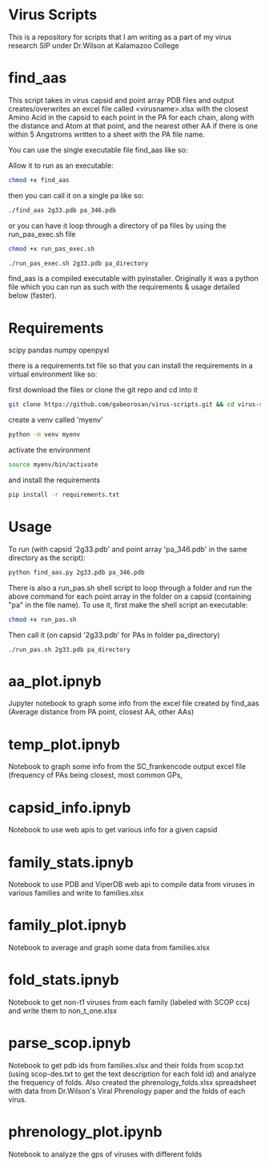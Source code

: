 # Virus Scripts

This is a repository for scripts that I am writing as a part of my virus research SIP under Dr.Wilson at Kalamazoo
College

# find_aas

This script takes in virus capsid and point array PDB files and output creates/overwrites an excel file called
\<virusname\>.xlsx
with the closest Amino Acid in the capsid to each point in the PA for each chain, along with the distance and Atom at that point, and
the nearest other AA if there is one within 5 Angstroms written to a sheet with the PA file name.

You can use the single executable file find_aas like so:

Allow it to run as an executable:

```bash
chmod +x find_aas
```

then you can call it on a single pa like so:

```bash
./find_aas 2g33.pdb pa_346.pdb
```

or you can have it loop through a directory of pa files by using the run_pas_exec.sh file

```bash
chmod +x run_pas_exec.sh
```
```bash
./run_pas_exec.sh 2g33.pdb pa_directory
```

find_aas is a compiled executable with pyinstaller. Originally it was a python file which you can run as such with the
requirements & usage detailed below (faster).

# Requirements

scipy
pandas
numpy
openpyxl

there is a requirements.txt file so that you can install the requirements in a virtual environment like so:

first download the files or clone the git repo and cd into it

```bash
git clone https://github.com/gabeorosan/virus-scripts.git && cd virus-scripts
```

create a venv called 'myenv'
```bash
python -m venv myenv 
```
activate the environment
```bash
source myenv/bin/activate
```
and install the requirements

```bash
pip install -r requirements.txt

```

# Usage
To run (with capsid '2g33.pdb' and point array 'pa_346.pdb' in the same directory as the script):

```bash
python find_aas.py 2g33.pdb pa_346.pdb
```

There is also a run_pas.sh shell script to loop through a folder and run the above command for each point array in the folder on
a capsid (containing "pa" in the file name). To use it, first make the shell script an executable:
```bash
chmod +x run_pas.sh
```
Then call it (on capsid '2g33.pdb' for PAs in folder pa_directory)
```
./run_pas.sh 2g33.pdb pa_directory
```

# aa_plot.ipnyb

Jupyter notebook to graph some info from the excel file created by find_aas (Average distance from PA point, closest AA, other AAs)

# temp_plot.ipnyb

Notebook to graph some info from the SC_frankencode output excel file (frequency of PAs being closest, most common GPs,

# capsid_info.ipnyb

Notebook to use web apis to get various info for a given capsid

# family_stats.ipnyb

Notebook to use PDB and ViperDB web api to compile data from viruses in various families and write to families.xlsx

# family_plot.ipnyb

Notebook to average and graph some data from families.xlsx

# fold_stats.ipnyb

Notebook to get non-t1 viruses from each family (labeled with SCOP ccs) and write them to non_t_one.xlsx

# parse_scop.ipnyb

Notebook to get pdb ids from families.xlsx and their folds from scop.txt (using scop-des.txt to get the text description
for each fold id) and analyze the frequency of folds. Also created the phrenology_folds.xlsx spreadsheet with data from
    Dr.Wilson's Viral Phrenology paper and the folds of each virus.

# phrenology_plot.ipynb

Notebook to analyze the gps of viruses with different folds

